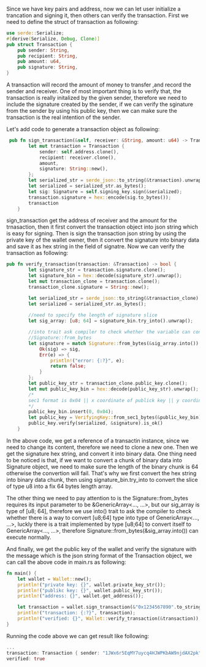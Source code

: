 Since we have key pairs and address, now we can let user initialize a trancation and signing it, then others can verify the transaction. First we need to define the struct of transaction as following:

```rs
use serde::Serialize;
#[derive(Serialize, Debug, Clone)]
pub struct Transaction {
    pub sender: String,
    pub recipient: String,
    pub amount: u64,
    pub signature: String,
}
```

A transaction will record the amount of money to transfer ,and record the sender and receiver. One of most important thing is to verify that, the transaction is really initalized by the given sender, therefore we need to include the
signature created by the sender, if we can verify the sginature from the sender by using his public key, then we can make sure the transaction is the real intention of the sender.

Let's add code to generate a transaction object as following:

```rs
 pub fn sign_transaction(&self, receiver: &String, amount: u64) -> Transaction {
        let mut transaction = Transaction {
            sender: self.address.clone(),
            recipient: receiver.clone(),
            amount,
            signature: String::new(),
        };
        let serialized_str = serde_json::to_string(&transaction).unwrap();
        let serialized = serialized_str.as_bytes();
        let sig: Signature = self.signing_key.sign(&serialized);
        transaction.signature = hex::encode(sig.to_bytes());
        transaction
    }
```

sign_transaction get the address of receiver and the amount for the trnasaction, then it first convert the transaction object into json string which is easy for signing. Then is sign the transaction json string by using the private key
of the wallet owner, then it convert the signature into binary data and save it as hex string in the field of signatre. Now we can verify the transaction as following:

```rs
pub fn verify_transaction(transaction: &Transaction) -> bool {
        let signature_str = transaction.signature.clone();
        let signature_bin = hex::decode(signature_str).unwrap();
        let mut transaction_clone = transaction.clone();
        transaction_clone.signature = String::new();

        let serialized_str = serde_json::to_string(&transaction_clone).unwrap();
        let serialized = serialized_str.as_bytes();
        
        //need to specify the length of signature slice
        let sig_array: [u8; 64] = signature_bin.try_into().unwrap();

        //into trait ask compiler to check whether the variable can convert to type request by
        //Signature::from_bytes
        let signature = match Signature::from_bytes(&sig_array.into()) {
            Ok(sig) => sig,
            Err(e) => {
                println!("error: {:?}", e);
                return false;
            }
        };
        let public_key_str = transaction_clone.public_key.clone();
        let mut public_key_bin = hex::decode(public_key_str).unwrap();
        /*
        sec1 format is 0x04 || x coordinate of publick key || y coordinate of public key
        */
        public_key_bin.insert(0, 0x04);
        let public_key = VerifyingKey::from_sec1_bytes(&public_key_bin).unwrap();
        public_key.verify(serialized, &signature).is_ok()
    }
```
In the above code, we get a reference of a transactin instance, since we need to change its content, therefore we need to clone a new one. Then we get the signature hex string, and convert it into binary data. One thing need to be noticed is
that, if we want to convert a chunk of binary data into Signature object, we need to make sure the length of the binary chunk is 64 otherwise the convertion will fail. That's why we first convert the hex string into binary data chunk, then
using signature_bin.try_into to convert the slice of type u8 into a fix 64 bytes length array.

The other thing we need to pay attention to is the Signature::from_bytes requires its input parameter to be &GenericArray<..., ...>, but our sig_array is type of [u8; 64], therefore we use into() trait to ask the compiler to check whether
there is a way to convert [u8;64] type into type of GenericArray<..., ...>, luckly there is a trait implemented by type [u8;64] to convert itself to GenericArray<..., ...>, therefore Signature::from_bytes(&sig_array.into()) can execute 
normally.

And finally, we get the public key of the wallet and verify the signature with the message which is the json string format of the Transaction object, we can call the above code in main.rs as following:
```rs
fn main() {
    let wallet = Wallet::new();
    println!("private key: {}", wallet.private_key_str());
    println!("publikc key: {}", wallet.public_key_str());
    println!("address: {}", wallet.get_address()); 

    let transaction = wallet.sign_transaction(&"0x1234567890".to_string(), 100);
    println!("transaction: {:?}", transaction); 
    println!("verified: {}", Wallet::verify_transaction(&transaction));
}
```
Running the code above we can get result like following:

```rs
...
transaction: Transaction { sender: "1JWx6r5EqMY7uycq4HJWPKbAW9njdAX2pk", recipient: "0x1234567890", amount: 100, signature: "2737a12ae9566f088669bc005326fa9442fab543b4af51b844f8d2ff165420b4874e9093dea025f8cae2d5c3c091ae740ce2fb4c81bb70d82c7e4642ecaf2cf3" }
verified: true
```
